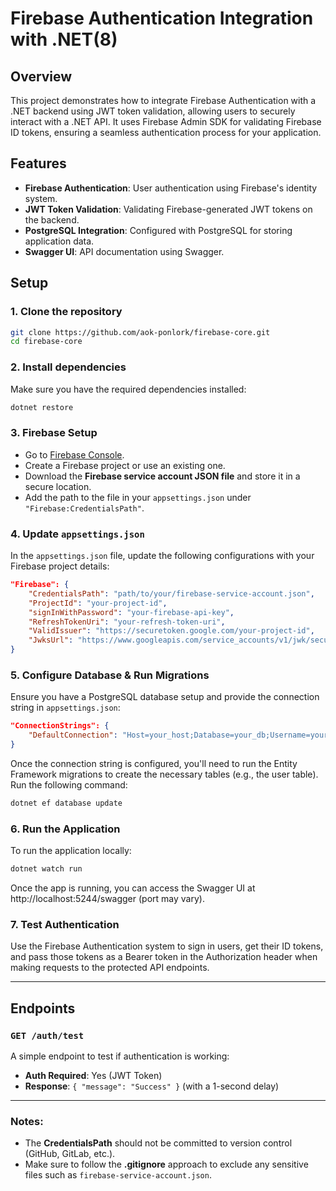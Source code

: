 # Firebase Authentication Integration with .NET(8)

## Overview

This project demonstrates how to integrate Firebase Authentication with a .NET backend using JWT token validation, allowing users to securely interact with a .NET API. It uses Firebase Admin SDK for validating Firebase ID tokens, ensuring a seamless authentication process for your application.

## Features

- **Firebase Authentication**: User authentication using Firebase's identity system.
- **JWT Token Validation**: Validating Firebase-generated JWT tokens on the backend.
- **PostgreSQL Integration**: Configured with PostgreSQL for storing application data.
- **Swagger UI**: API documentation using Swagger.

## Setup

### 1. Clone the repository
```bash
git clone https://github.com/aok-ponlork/firebase-core.git
cd firebase-core
```

### 2. Install dependencies
Make sure you have the required dependencies installed:

```bash
dotnet restore
```

### 3. Firebase Setup

- Go to [Firebase Console](https://console.firebase.google.com/).
- Create a Firebase project or use an existing one.
- Download the **Firebase service account JSON file** and store it in a secure location.
- Add the path to the file in your `appsettings.json` under `"Firebase:CredentialsPath"`.

### 4. Update `appsettings.json`

In the `appsettings.json` file, update the following configurations with your Firebase project details:

```json
"Firebase": {
    "CredentialsPath": "path/to/your/firebase-service-account.json",
    "ProjectId": "your-project-id",
    "signInWithPassword": "your-firebase-api-key",
    "RefreshTokenUri": "your-refresh-token-uri",
    "ValidIssuer": "https://securetoken.google.com/your-project-id",
    "JwksUrl": "https://www.googleapis.com/service_accounts/v1/jwk/securetoken@system.gserviceaccount.com"
}
```

### 5. Configure Database & Run Migrations
Ensure you have a PostgreSQL database setup and provide the connection string in `appsettings.json`:

```json
"ConnectionStrings": {
    "DefaultConnection": "Host=your_host;Database=your_db;Username=your_user;Password=your_password"
}
```

Once the connection string is configured, you'll need to run the Entity Framework migrations to create the necessary tables (e.g., the user table). Run the following command:
```bash
dotnet ef database update
```

### 6. Run the Application

To run the application locally:

```bash
dotnet watch run
```

Once the app is running, you can access the Swagger UI at http://localhost:5244/swagger (port may vary).

### 7. Test Authentication

Use the Firebase Authentication system to sign in users, get their ID tokens, and pass those tokens as a Bearer token in the Authorization header when making requests to the protected API endpoints.

---

## Endpoints

### `GET /auth/test`

A simple endpoint to test if authentication is working:

- **Auth Required**: Yes (JWT Token)
- **Response**: `{ "message": "Success" }` (with a 1-second delay)

---


### Notes:

- The **CredentialsPath** should not be committed to version control (GitHub, GitLab, etc.).
- Make sure to follow the **.gitignore** approach to exclude any sensitive files such as `firebase-service-account.json`.
